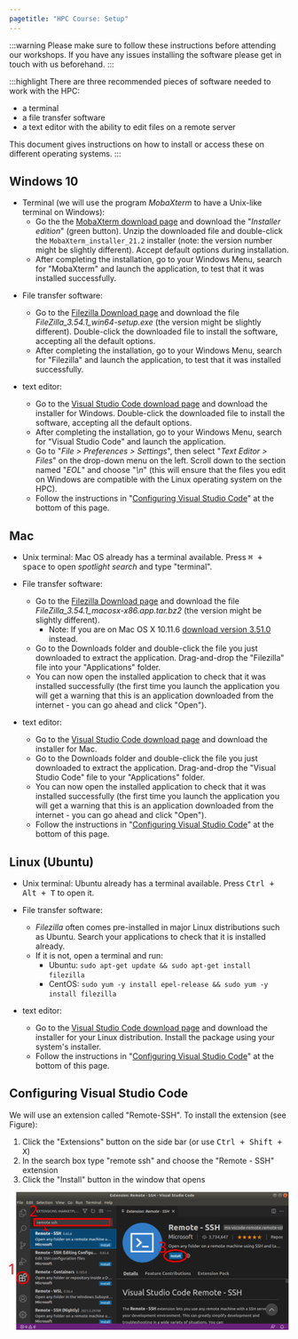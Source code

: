 ```yaml
---
pagetitle: "HPC Course: Setup"
---
```


:::warning
Please make sure to follow these instructions before attending our workshops.
If you have any issues installing the software please get in touch with us beforehand.
:::

:::highlight
There are three recommended pieces of software needed to work with the HPC:

- a terminal
- a file transfer software
- a text editor with the ability to edit files on a remote server

This document gives instructions on how to install or access these on different operating systems.
:::


## Windows 10

- Terminal (we will use the program _MobaXterm_ to have a Unix-like terminal on Windows): 
  - Go the the [MobaXterm download page](https://mobaxterm.mobatek.net/download-home-edition.html) and download the "_Installer edition_" (green button). Unzip the downloaded file and double-click the `MobaXterm_installer_21.2` installer (note: the version number might be slightly different). Accept default options during installation.
  - After completing the installation, go to your Windows Menu, search for "MobaXterm" and launch the application, to test that it was installed successfully. 
<!--
  - (Optional) Windows 10 has its own command line program, which has all the functionality we need for this course. Press <kbd><kbd>Windows</kbd> + <kbd>X</kbd></kbd> and then choose “Command Prompt”.
-->

- File transfer software:
  - Go to the [Filezilla Download page](https://filezilla-project.org/download.php?show_all=1) and download the file _FileZilla_3.54.1_win64-setup.exe_ (the version might be slightly different). Double-click the downloaded file to install the software, accepting all the default options. 
  - After completing the installation, go to your Windows Menu, search for "Filezilla" and launch the application, to test that it was installed successfully. 

- text editor:
  - Go to the [Visual Studio Code download page](https://code.visualstudio.com/Download) and download the installer for Windows. Double-click the downloaded file to install the software, accepting all the default options. 
  - After completing the installation, go to your Windows Menu, search for "Visual Studio Code" and launch the application. 
  - Go to "_File > Preferences > Settings_", then select "_Text Editor > Files_" on the drop-down menu on the left. Scroll down to the section named "_EOL_" and choose "_\\n_" (this will ensure that the files you edit on Windows are compatible with the Linux operating system on the HPC).
  - Follow the instructions in "[Configuring Visual Studio Code](#configuring-visual-studio-code)" at the bottom of this page.

<!--
- (Optional) filesystem client:
  - Download and install [SFTP Drive Personal Edition](https://www.nsoftware.com/sftp/drive/download.aspx). It will ask for your email for download and installation. You can use a [10 minute disposable email](https://10minutemail.com/10MinuteMail/index.html) to avoid potential spam.
-->

## Mac

- Unix terminal: Mac OS already has a terminal available.
Press <kbd><kbd>&#8984;</kbd> + <kbd>space</kbd></kbd> to open _spotlight search_ and type "terminal".

- File transfer software:
  - Go to the [Filezilla Download page](https://filezilla-project.org/download.php?show_all=1) and download the file _FileZilla_3.54.1_macosx-x86.app.tar.bz2_ (the version might be slightly different).
    - Note: If you are on Mac OS X 10.11.6 [download version 3.51.0](https://download.filezilla-project.org/client/FileZilla_3.51.0-rc1_macosx-x86.app.tar.bz2) instead.
  - Go to the Downloads folder and double-click the file you just downloaded to extract the application. Drag-and-drop the "Filezilla" file into your "Applications" folder. 
  - You can now open the installed application to check that it was installed successfully (the first time you launch the application you will get a warning that this is an application downloaded from the internet - you can go ahead and click "Open").

- text editor:
  - Go to the [Visual Studio Code download page](https://code.visualstudio.com/Download) and download the installer for Mac.
  - Go to the Downloads folder and double-click the file you just downloaded to extract the application. Drag-and-drop the "Visual Studio Code" file to your "Applications" folder. 
  - You can now open the installed application to check that it was installed successfully (the first time you launch the application you will get a warning that this is an application downloaded from the internet - you can go ahead and click "Open").
  - Follow the instructions in "[Configuring Visual Studio Code](#configuring-visual-studio-code)" at the bottom of this page.

<!--
- (Optional) filesystem client:
  - download and install both FUSE and SSHFS from [this website](https://osxfuse.github.io/).
  (first install FUSE, then SSHFS)
-->

## Linux (Ubuntu)

- Unix terminal: Ubuntu already has a terminal available.
Press <kbd><kbd>Ctrl</kbd> + <kbd>Alt</kbd> + <kbd>T</kbd></kbd> to open it.

- File transfer software:
  - _Filezilla_ often comes pre-installed in major Linux distributions such as Ubuntu. Search your applications to check that it is installed already. 
  - If it is not, open a terminal and run:
    - Ubuntu: `sudo apt-get update && sudo apt-get install filezilla`
    - CentOS: `sudo yum -y install epel-release && sudo yum -y install filezilla`

- text editor:
  - Go to the [Visual Studio Code download page](https://code.visualstudio.com/Download) and download the installer for your Linux distribution. Install the package using your system's installer.
  - Follow the instructions in "[Configuring Visual Studio Code](#configuring-visual-studio-code)" at the bottom of this page.

<!--
- (Optional) filesystem client:
  - install SSHFS from the command line using: `sudo apt-get install sshfs`.
-->


## Configuring Visual Studio Code

We will use an extension called "Remote-SSH". 
To install the extension (see Figure):

1. Click the "Extensions" button on the side bar (or use <kbd>Ctrl + Shift + X</kbd>)
1. In the search box type "remote ssh" and choose the "Remote - SSH" extension
1. Click the "Install" button in the window that opens

![Installing Remote-SSH extension in VS Code](images/vscode_extension_install.svg)
